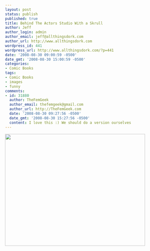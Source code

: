 ```yaml
---
layout: post
status: publish
published: true
title: Behind The Actors Studio With a Skrull
author: Jeff
author_login: admin
author_email: jeff@allthingsdork.com
author_url: http://www.allthingsdork.com
wordpress_id: 441
wordpress_url: http://www.allthingsdork.com/?p=441
date: '2008-08-30 09:00:59 -0500'
date_gmt: '2008-08-30 15:00:59 -0500'
categories:
- Comic Books
tags:
- Comic Books
- images
- funny
comments:
- id: 31880
  author: TheFemGeek
  author_email: thefemgeek@gmail.com
  author_url: http://TheFemGeek.com
  date: '2008-08-30 09:27:56 -0500'
  date_gmt: '2008-08-30 15:27:56 -0500'
  content: I love this :) We should do a version ourselves
---
```

<p><a href="http://farm3.static.flickr.com/2206/2234502321_ecb4091df5_b.jpg"><img class="aligncenter" title="Skrull" src="http://farm3.static.flickr.com/2206/2234502321_ecb4091df5_b.jpg" alt="" width="461" height="368" /></a></p>
